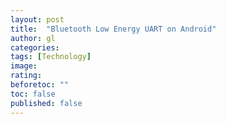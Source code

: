 ```yaml
---
layout: post
title:  "Bluetooth Low Energy UART on Android"
author: gl
categories: 
tags: [Technology]
image: 
rating: 
beforetoc: ""
toc: false
published: false
---
```


